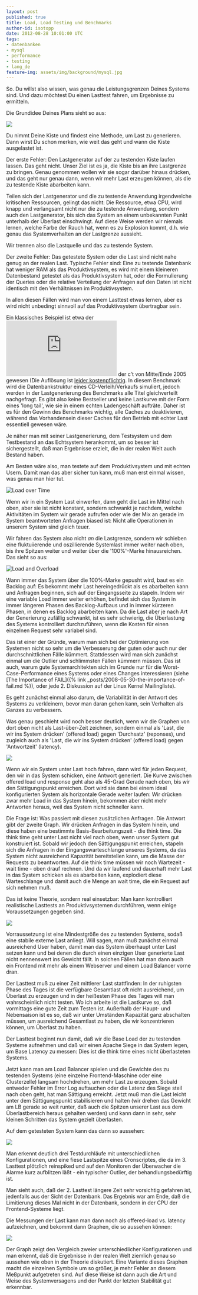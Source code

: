 ```yaml
---
layout: post
published: true
title: Load, Load Testing und Benchmarks
author-id: isotopp
date: 2012-08-28 10:01:00 UTC
tags:
- datenbanken
- mysql
- performance
- testing
- lang_de
feature-img: assets/img/background/mysql.jpg
---
```

So. Du willst also wissen, was genau die Leistungsgrenzen Deines Systems
sind.  Und dazu möchtest Du einen Lasttest fahren, um Ergebnisse zu
ermitteln.

Die Grundidee Deines Plans sieht so aus:

![](/uploads/benchmark_plana.png)

Du nimmt Deine Kiste und findest eine Methode, um Last zu generieren.  Dann
wirst Du schon merken, wie weit das geht und wann die Kiste ausgelastet ist.

Der erste Fehler: Den Lastgenerator auf der zu testenden Kiste laufen
lassen.  Das geht nicht.  Unser Ziel ist es ja, die Kiste bis an ihre
Lastgrenze zu bringen.  Genau genommen wollen wir sie sogar darüber hinaus
drücken, und das geht nur genau dann, wenn wir mehr Last erzeugen können,
als die zu testende Kiste abarbeiten kann.

Teilen sich der Lastgenerator und die zu testende Anwendung irgendwelche
kritischen Ressourcen, gelingt das nicht: Die Ressource, etwa CPU, wird
knapp und verlangsamt nicht nur die zu testende Anwendung, sondern auch den
Lastgenerator, bis sich das System an einem unbekannten Punkt unterhalb der
Überlast einschwingt.  Auf diese Weise werden wir niemals lernen, welche
Farbe der Rauch hat, wenn es zu Explosion kommt, d.h.  wie genau das
Systemverhalten an der Lastgrenze aussieht.

Wir trennen also die Lastquelle und das zu testende System.

Der zweite Fehler: Das getestete System oder die Last sind nicht nahe genug
an der realen Last.  Typische Fehler sind: Eine zu testende Datenbank hat
weniger RAM als das Produktivsystem, es wird mit einem kleineren
Datenbestand getestet als das Produktivsystem hat, oder die Formulierung der
Queries oder die relative Verteilung der Anfragen auf den Daten ist nicht
identisch mit den Verhältnissen im Produktivsystem.

In allen diesen Fällen wird man von einem Lasttest etwas lernen, aber es
wird nicht unbedingt sinnvoll auf das Produktivsystem übertragbar sein.

Ein klassisches Beispiel ist etwa der 
![Datenbank-Contest](http://www.heise.de/ct/artikel/Gute-Nachbarschaft-290110.html)
der c't von Mitte/Ende 2005 gewesen (Die Auflösung ist 
[leider kostenpflichtig](//www.heise.de/artikel-archiv/ct/2006/13/190).
In diesem Benchmark wird die Datenbankstruktur eines CD-Verleih/Verkaufs
simuliert, jedoch werden in der Lastgenerierung des Benchmarks alle Titel
gleichverteilt nachgefragt.  Es gibt also keine Bestseller und keine
Lastkurve mit der Form eines 'long tail', wie sie in einem echten
Ladengeschäft aufträte.  Daher ist es für den Gewinn des Benchmarks wichtig,
alle Caches zu deaktivieren, während das Vorhandensein dieser Caches für den
Betrieb mit echter Last essentiell gewesen wäre.

Je näher man mit seiner Lastgenerierung, dem Testsystem und dem Testbestand
an das Echtsystem herankommt, um so besser ist sichergestellt, daß man
Ergebnisse erzielt, die in der realen Welt auch Bestand haben.

Am Besten wäre also, man testete auf dem Produktivsystem und mit echten
Usern.  Damit man das aber sicher tun kann, muß man erst einmal wissen, was
genau man hier tut.

![Load over Time](/uploads/benchmark1.png)

Wenn wir in ein System Last einwerfen, dann geht die Last im Mittel nach
oben, aber sie ist nicht konstant, sondern schwankt je nachdem, welche
Aktivitäten im System wir gerade aufrufen oder wie der Mix an gerade im
System beantworteten Anfragen biased ist: Nicht alle Operationen in unserem
System sind gleich teuer.

Wir fahren das System also nicht _an_ die Lastgrenze, sondern wir schieben
eine fluktuiierende und oszillierende Systemlast immer weiter nach oben, bis
ihre Spitzen weiter und weiter über die '100%'-Marke hinausreichen.  Das
sieht so aus:

![Load and Overload](/uploads/benchmark3.png)

Wann immer das System über die 100%-Marke gepusht wird, baut es ein Backlog
auf: Es bekommt mehr Last hereingedrückt als es abarbeiten kann und Anfragen
beginnen, sich auf der Eingangsseite zu stapeln.  Indem wir eine variable
Load immer weiter erhöhen, befindet sich das System in immer längeren Phasen
des Backlog-Aufbaus und in immer kürzeren Phasen, in denen es Backlog
abarbeiten kann.  Da die Last aber je nach Art der Generierung zufällig
schwankt, ist es sehr schwierig, die Überlastung des Systems kontrolliert
durchzuführen, wenn die Kosten für einen einzelnen Request sehr variabel
sind.

Das ist einer der Gründe, warum man sich bei der Optimierung von Systemen
nicht so sehr um die Verbesserung der guten oder auch nur der
durchschnittlichen Fälle kümmert.  Stattdessen wird man sich zunächst einmal
um die Outlier und schlimmsten Fällen kümmern müssen.  Das ist auch, warum
gute Systemarchitekten sich im Grunde nur für die Worst-Case-Performance
eines Systems oder eines Changes interessieren (siehe 
[The Importance of FAIL]({% link _posts/2008-05-30-the-importance-of-fail.md %}), 
oder jede 2.  Diskussion auf der Linux Kernel Mailingliste).

Es geht zunächst einmal also darum, die Variabilität in der Antwort des
Systems zu verkleinern, bevor man daran gehen kann, sein Verhalten als
Ganzes zu verbessern.

Was genau geschieht wird noch besser deutlich, wenn wir die Graphen von dort
oben nicht als Last-über-Zeit zeichnen, sondern einmal als 'Last, die wir
ins System drücken' (offered load) gegen 'Durchsatz' (reponses), und
zugleich auch als 'Last, die wir ins System drücken' (offered load) gegen
'Antwortzeit' (latency).

![](/uploads/benchmark2.png)

Wenn wir ein System unter Last hoch fahren, dann wird für jeden Request, den
wir in das System schicken, eine Antwort generiert.  Die Kurve zwischen
offered load und response geht also als 45-Grad Gerade nach oben, bis wir
den Sättigungspunkt erreichen.  Dort wird sie dann bei einem ideal
konfigurierten System als horizontale Gerade weiter laufen: Wir drücken zwar
mehr Load in das System hinein, bekommen aber nicht mehr Antworten heraus,
weil das System nicht schneller kann.

Die Frage ist: Was passiert mit diesen zusätzlichen Anfragen.  Die Antwort
gibt der zweite Graph.  Wir drücken Anfragen in das System hinein, und diese
haben eine bestimmte Basis-Bearbeitungszeit - die think time.  Die think
time geht unter Last nicht viel nach oben, wenn unser System gut konstruiert
ist.  Sobald wir jedoch den Sättigungspunkt erreichen, stapeln sich die
Anfragen in der Eingangswarteschlange unseres Systems, da das System nicht
ausreichend Kapazität bereitstellen kann, um die Masse der Requests zu
beantworten.  Auf die think time müssen wir noch Wartezeit - wait time -
oben drauf rechnen.  Und da wir laufend und dauerhaft mehr Last in das
System schicken als es abarbeiten kann, explodiert diese Warteschlange und
damit auch die Menge an wait time, die ein Request auf sich nehmen muß.

Das ist keine Theorie, sondern real einsetzbar: Man kann kontrolliert
realistische Lasttests an Produktivsystemen durchführen, wenn einige
Voraussetzungen gegeben sind.

![](/uploads/benchmark5.png)

Vorraussetzung ist eine Mindestgröße des zu testenden Systems, sodaß eine
stabile externe Last anliegt.  Will sagen, man muß zunächst einmal
ausreichend User haben, damit man das System überhaupt unter Last setzen
kann und bei denen die durch einen einzigen User generierte Last nicht
nennenswert ins Gewicht fällt.  In solchen Fällen hat man dann auch ein
Frontend mit mehr als einem Webserver und einem Load Balancer vorne dran.

Der Lasttest muß zu einer Zeit mittlerer Last stattfinden: In der ruhigsten
Phase des Tages ist die verfügbare Gesamtlast oft nicht ausreichend, um
Überlast zu erzeugen und in der heißesten Phase des Tages will man
wahrscheinlich nicht testen.  Wo ich arbeite ist die Lastkurve so, daß
vormittags eine gute Zeit zum Testen ist.  Außerhalb der Haupt- und
Nebensaison ist es so, daß wir unter Umständen Kapazität ganz abschalten
müssen, um ausreichend Gesamtlast zu haben, die wir konzentrieren können, um
Überlast zu haben.

Der Lasttest beginnt nun damit, daß wir die Base Load der zu testenden
Systeme aufnehmen und daß wir einen Apache Siege in das System legen, um
Base Latency zu messen: Dies ist die think time eines nicht überlasteten
Systems.

Jetzt kann man am Load Balancer spielen und die Gewichte des zu testenden
Systems (eine einzelne Frontend-Maschine oder eine Clusterzelle) langsam
hochdrehen, um mehr Last zu erzeugen.  Sobald entweder Fehler im Error Log
auftauchen oder die Latenz des Siege steil nach oben geht, hat man Sättigung
erreicht.  Jetzt muß man die Last leicht unter dem Sättigungspunkt
stabilisieren und halten (wir drehen das Gewicht am LB gerade so weit
runter, daß auch die Spitzen unserer Last aus dem Überlastbereich heraus
gehalten werden) und kann dann in sehr, sehr kleinen Schritten das System
gezielt überlasten.

Auf dem getesteten System kann das dann so aussehen:

![](/uploads/benchmark-load-test-time.png)

Man erkennt deutlich drei Testdurchläufe mit unterschiedlichen
Konfigurationen, und eine fiese Lastspitze eines Cronscriptes, die da im 3. 
Lasttest plötzlich reinspiked und auf den Monitoren der Überwacher die
Alarme kurz aufblitzen läßt - ein typischer Outlier, der
behandlungsbedürftig ist.

Man sieht auch, daß der 2.  Lasttest längere Zeit sehr vorsichtig gefahren
ist, jedenfalls aus der Sicht der Datenbank.  Das Ergebnis war am Ende, daß
die Limitierung dieses Mal nicht in der Datenbank, sondern in der CPU der
Frontend-Systeme liegt.

Die Messungen der Last kann man dann noch als offered-load vs.  latency
aufzeichnen, und bekommt dann Graphen, die so aussehen können:

![](/uploads/benchmark-load-test-comparison.png)

Der Graph zeigt den Vergleich zweier unterschiedlicher Konfigurationen und
man erkennt, daß die Ergebnisse in der realen Welt ziemlich genau so
aussehen wie oben in der Theorie diskutiert.  Eine Variante dieses Graphen
macht die einzelnen Symbole um so größer, je mehr Fehler an diesem Meßpunkt
aufgetreten sind.  Auf diese Weise ist dann auch die Art und Weise des
Systemversagens und der Punkt der letzten Stabilität gut erkennbar.
